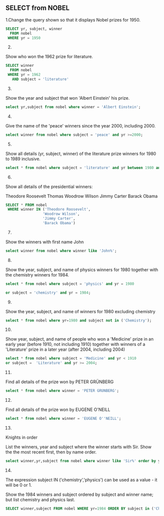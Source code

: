 ## SELECT from NOBEL

1.Change the query shown so that it displays Nobel prizes for 1950.

```sql
SELECT yr, subject, winner
  FROM nobel
 WHERE yr = 1950
```
2.
Show who won the 1962 prize for literature.

```sql
SELECT winner
  FROM nobel
 WHERE yr = 1962
   AND subject = 'literature'
```
3.
Show the year and subject that won 'Albert Einstein' his prize.
```sql
select yr,subject from nobel where winner = 'Albert Einstein';
```
4.
Give the name of the 'peace' winners since the year 2000, including 2000.
```sql
select winner from nobel where subject = 'peace' and yr >=2000;
```
5.
Show all details (yr, subject, winner) of the literature prize winners for 1980 to 1989 inclusive.

```sql
select * from nobel where subject = 'literature' and yr between 1980 and 1989;
```
6.
Show all details of the presidential winners:

Theodore Roosevelt
Thomas Woodrow Wilson
Jimmy Carter
Barack Obama
```sql
SELECT * FROM nobel
 WHERE winner IN ('Theodore Roosevelt',
                 'Woodrow Wilson',
                 'Jimmy Carter',
                 'Barack Obama')
```
7.
Show the winners with first name John
```sql
select winner from nobel where winner like 'John%';
```
8.
Show the year, subject, and name of physics winners for 1980 together with the chemistry winners for 1984.
```sql
select * from nobel where subject = 'physics' and yr = 1980

or subject = 'chemistry' and yr = 1984; 
```
9.
Show the year, subject, and name of winners for 1980 excluding chemistry
```sql
select * from nobel where yr=1980 and subject not in ('Chemistry');
```
10.
Show year, subject, and name of people who won a 'Medicine' prize in an early year (before 1910, not including 1910) 
together with winners of a 'Literature' prize in a later year (after 2004, including 2004)
```sql
select * from nobel where subject = 'Medicine' and yr < 1910
or subject =  'Literature' and yr >= 2004;
```
11.
Find all details of the prize won by PETER GRÜNBERG
```sql
select * from nobel where winner = 'PETER GRÜNBERG';
```
12.
Find all details of the prize won by EUGENE O'NEILL

```sql
select * from nobel where winner = 'EUGENE O''NEILL';
```
13.
Knights in order

List the winners, year and subject where the winner starts with Sir. Show the the most recent first, then by name order.
```sql
select winner,yr,subject from nobel where winner like 'Sir%' order by yr desc,winner asc;
```
14.
The expression subject IN ('chemistry','physics') can be used as a value - it will be 0 or 1.

Show the 1984 winners and subject ordered by subject and winner name; but list chemistry and physics last.
```sql
SELECT winner,subject FROM nobel WHERE yr=1984 ORDER BY subject in ('Chemistry','Physics'), subject, winner;

```



